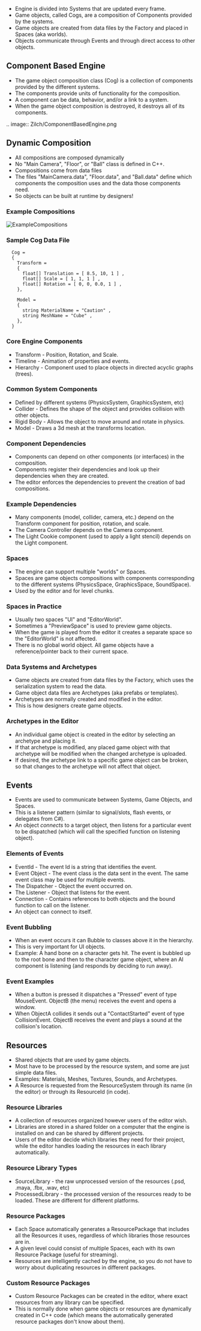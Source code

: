 - Engine is divided into Systems that are updated every frame.
- Game objects, called Cogs, are a composition of Components provided by the systems.
- Game objects are created from data files by the Factory and placed in Spaces (aka worlds).
- Objects communicate through Events and through direct access to other objects.


## Component Based Engine


- The game object composition class (Cog) is a collection of components provided by the different systems.
- The components provide units of functionality for the composition.
- A component can be data, behavior, and/or a link to a system.
- When the game object composition is destroyed, it destroys all of its components.

.. image:: Zilch/ComponentBasedEngine.png


## Dynamic Composition


- All compositions are composed dynamically
- No "Main Camera", "Floor", or "Ball" class is defined in C++.
- Compositions come from data files
- The files "MainCamera.data", "Floor.data", and "Ball.data" define which components the composition uses and the data those components need.
- So objects can be built at runtime by designers!


### Example Compositions




![ExampleCompositions](https://raw.githubusercontent.com/ZilchEngine/ZilchFiles/master/doc_files/3040.png)




### Sample Cog Data File


```TS
  Cog = 
  {
    Transform =
    {
      float[] Translation = [ 8.5, 10, 1 ] ,
      float[] Scale = [ 1, 1, 1 ] ,
      float[] Rotation = [ 0, 0, 0.0, 1 ] , 
    },

    Model =
    {
      string MaterialName = "Caution" ,
      string MeshName = "Cube" ,
    },
  }
```


### Core Engine Components


- Transform - Position, Rotation, and Scale.
- Timeline - Animation of properties and events.
- Hierarchy - Component used to place objects in directed acyclic graphs (trees).


### Common System Components


- Defined by different systems (PhysicsSystem, GraphicsSystem, etc)
- Collider - Defines the shape of the object and provides collision with other objects.
- Rigid Body - Allows the object to move around and rotate in physics.
- Model - Draws a 3d mesh at the transforms location.


### Component Dependencies


- Components can depend on other components (or interfaces) in the composition.
- Components register their dependencies and look up their dependencies when they are created.
- The editor enforces the dependencies to prevent the creation of bad compositions.


### Example Dependencies


- Many components (model, collider, camera, etc.) depend on the Transform component for position, rotation, and scale.
- The Camera Controller depends on the Camera component.
- The Light Cookie component (used to apply a light stencil) depends on the Light component.


### Spaces


- The engine can support multiple "worlds" or Spaces.
- Spaces are game objects compositions with components corresponding to the different systems (PhysicsSpace, GraphicsSpace, SoundSpace).
- Used by the editor and for level chunks.


### Spaces in Practice


- Usually two spaces "UI" and "EditorWorld". 
- Sometimes a "PreviewSpace" is used to preview game objects.
- When the game is played from the editor it creates a separate space so the "EditorWorld" is not affected.
- There is no global world object. All game objects have a reference/pointer back to their current space.


### Data Systems and Archetypes


- Game objects are created from data files by the Factory, which uses the serialization system to read the data.
- Game object data files are Archetypes (aka prefabs or templates).
- Archetypes are normally created and modified in the editor.
- This is how designers create game objects.


### Archetypes in the Editor


- An individual game object is created in the editor by selecting an archetype and placing it.
- If that archetype is modified, any placed game object with that archetype will be modified when the changed archetype is uploaded.
- If desired, the archetype link to a specific game object can be broken, so that changes to the archetype will not affect that object.


## Events


- Events are used to communicate between Systems, Game Objects, and Spaces.
- This is a listener pattern (similar to signal/slots, flash events, or delegates from C#).
- An object *connects* to a target object, then listens for a particular event to be dispatched (which will call the specified function on listening object).


### Elements of Events


- EventId - The event Id is a string that identifies the event.
- Event Object - The event class is the data sent in the event. The same event class may be used for multiple events.
- The Dispatcher - Object the event occurred on.
- The Listener - Object that listens for the event.
- Connection - Contains references to both objects and the bound function to call on the listener. 
- An object can connect to itself.


### Event Bubbling


- When an event occurs it can Bubble to classes above it in the hierarchy. 
- This is very important for UI objects.
- Example: A hand bone on a character gets hit. The event is bubbled up to the root bone and then to the character game object, where an AI component is listening (and responds by deciding to run away).


### Event Examples


- When a button is pressed it dispatches a "Pressed" event of type MouseEvent. ObjectB (the menu) receives the event and opens a window.
- When ObjectA collides it sends out a "ContactStarted" event of type CollisionEvent. ObjectB receives the event and plays a sound at the collision's location.


## Resources


- Shared objects that are used by game objects.
- Most have to be processed by the resource system, and some are just simple data files.
- Examples: Materials, Meshes, Textures, Sounds, and Archetypes.
- A Resource is requested from the ResourceSystem through its name (in the editor) or through its ResourceId (in code).


### Resource Libraries


- A collection of resources organized however users of the editor wish.
- Libraries are stored in a shared folder on a computer that the engine is installed on and can be shared by different projects.
- Users of the editor decide which libraries they need for their project, while the editor handles loading the resources in each library automatically.


### Resource Library Types


- SourceLibrary - the raw unprocessed version of the resources (.psd, .maya, .fbx, .wav, etc)
- ProcessedLibrary - the processed version of the resources ready to be loaded. These are different for different platforms.


### Resource Packages


- Each Space automatically generates a ResourcePackage that includes all the Resources it uses, regardless of which libraries those resources are in.
- A given level could consist of multiple Spaces, each with its own Resource Package (useful for streaming).
- Resources are intelligently cached by the engine, so you do not have to worry about duplicating resources in different packages.


### Custom Resource Packages


- Custom Resource Packages can be created in the editor, where exact resources from any library can be specified. 
- This is normally done when game objects or resources are dynamically created in C++ code (which means the automatically generated resource packages don't know about them).

 

 